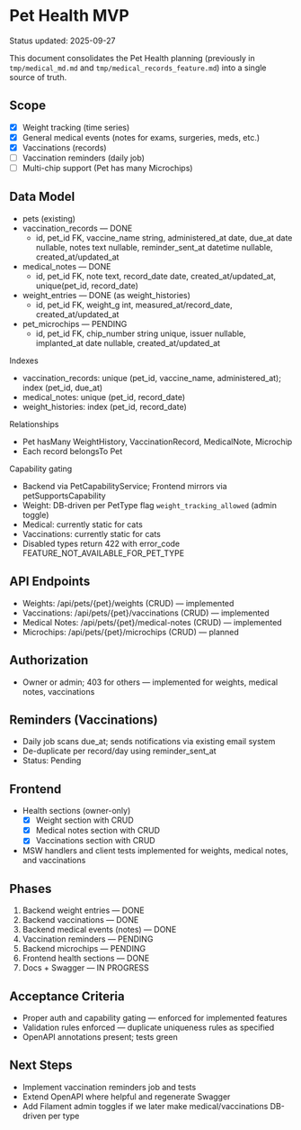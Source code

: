 # Pet Health MVP

Status updated: 2025-09-27

This document consolidates the Pet Health planning (previously in `tmp/medical_md.md` and `tmp/medical_records_feature.md`) into a single source of truth.

## Scope
- [x] Weight tracking (time series)
- [x] General medical events (notes for exams, surgeries, meds, etc.)
- [x] Vaccinations (records)
- [ ] Vaccination reminders (daily job)
- [ ] Multi-chip support (Pet has many Microchips)

## Data Model
- pets (existing)
- vaccination_records — DONE
  - id, pet_id FK, vaccine_name string, administered_at date, due_at date nullable, notes text nullable, reminder_sent_at datetime nullable, created_at/updated_at
- medical_notes — DONE
  - id, pet_id FK, note text, record_date date, created_at/updated_at, unique(pet_id, record_date)
- weight_entries — DONE (as weight_histories)
  - id, pet_id FK, weight_g int, measured_at/record_date, created_at/updated_at
- pet_microchips — PENDING
  - id, pet_id FK, chip_number string unique, issuer nullable, implanted_at date nullable, created_at/updated_at

Indexes
- vaccination_records: unique (pet_id, vaccine_name, administered_at); index (pet_id, due_at)
- medical_notes: unique (pet_id, record_date)
- weight_histories: index (pet_id, record_date)

Relationships
- Pet hasMany WeightHistory, VaccinationRecord, MedicalNote, Microchip
- Each record belongsTo Pet

Capability gating
- Backend via PetCapabilityService; Frontend mirrors via petSupportsCapability
- Weight: DB-driven per PetType flag `weight_tracking_allowed` (admin toggle)
- Medical: currently static for cats
- Vaccinations: currently static for cats
- Disabled types return 422 with error_code FEATURE_NOT_AVAILABLE_FOR_PET_TYPE

## API Endpoints
- Weights: /api/pets/{pet}/weights (CRUD) — implemented
- Vaccinations: /api/pets/{pet}/vaccinations (CRUD) — implemented
- Medical Notes: /api/pets/{pet}/medical-notes (CRUD) — implemented
- Microchips: /api/pets/{pet}/microchips (CRUD) — planned

## Authorization
- Owner or admin; 403 for others — implemented for weights, medical notes, vaccinations

## Reminders (Vaccinations)
- Daily job scans due_at; sends notifications via existing email system
- De-duplicate per record/day using reminder_sent_at
- Status: Pending

## Frontend
- Health sections (owner-only)
  - [x] Weight section with CRUD
  - [x] Medical notes section with CRUD
  - [x] Vaccinations section with CRUD
- MSW handlers and client tests implemented for weights, medical notes, and vaccinations

## Phases
1) Backend weight entries — DONE
2) Backend vaccinations — DONE
3) Backend medical events (notes) — DONE
4) Vaccination reminders — PENDING
5) Backend microchips — PENDING
6) Frontend health sections — DONE
7) Docs + Swagger — IN PROGRESS

## Acceptance Criteria
- Proper auth and capability gating — enforced for implemented features
- Validation rules enforced — duplicate uniqueness rules as specified
- OpenAPI annotations present; tests green

## Next Steps
- Implement vaccination reminders job and tests
- Extend OpenAPI where helpful and regenerate Swagger
- Add Filament admin toggles if we later make medical/vaccinations DB-driven per type
